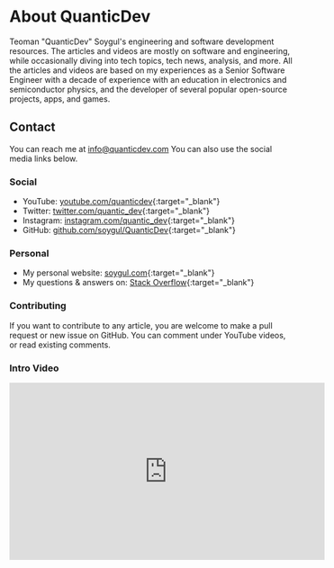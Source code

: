 # About QuanticDev
Teoman "QuanticDev" Soygul's engineering and software development resources. The articles and videos are mostly on software and engineering, while occasionally diving into tech topics, tech news, analysis, and more. All the articles and videos are based on my experiences as a Senior Software Engineer with a decade of experience with an education in electronics and semiconductor physics, and the developer of several popular open-source projects, apps, and games.

## Contact
You can reach me at [info@quanticdev.com](mailto:info@quanticdev.com)
You can also use the social media links below.

### Social
* YouTube: [youtube.com/quanticdev](https://www.youtube.com/quanticdev){:target="_blank"}
* Twitter: [twitter.com/quantic_dev](https://twitter.com/quantic_dev){:target="_blank"}
* Instagram: [instagram.com/quantic_dev](https://www.instagram.com/quantic_dev){:target="_blank"}
* GitHub: [github.com/soygul/QuanticDev](https://github.com/soygul/QuanticDev){:target="_blank"}

### Personal
* My personal website: [soygul.com](https://soygul.com){:target="_blank"}
* My questions & answers on: [Stack Overflow](https://stackoverflow.com/users/628273/teoman-soygul){:target="_blank"}

### Contributing
If you want to contribute to any article, you are welcome to make a pull request or new issue on GitHub. You can comment under YouTube videos, or read existing comments.

### Intro Video
<p><iframe width="560" height="315" src="https://www.youtube.com/embed/7CC8d-AbQv8" frameborder="0" allow="accelerometer; autoplay; encrypted-media; gyroscope; picture-in-picture" allowfullscreen></iframe></p>
